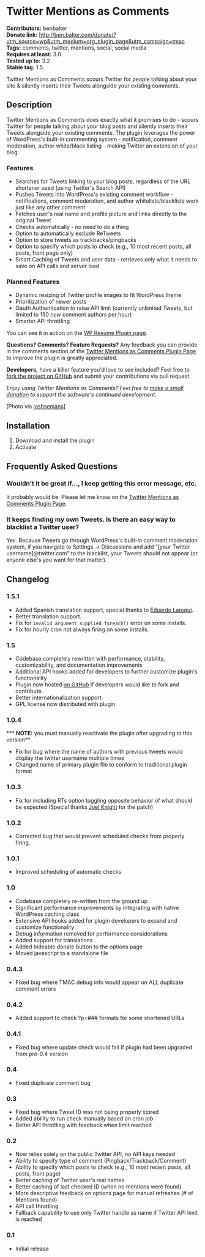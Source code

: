 # Twitter Mentions as Comments #
**Contributors:** benbalter  
**Donate link:** http://ben.balter.com/donate/?utm_source=wp&utm_medium=org_plugin_page&utm_campaign=tmac  
**Tags:** comments, twitter, mentions, social, social media  
**Requires at least:** 3.0  
**Tested up to:** 3.2  
**Stable tag:** 1.5  

Twitter Mentions as Comments scours Twitter for people talking about your site & silently inserts their Tweets alongside your existing comments.

## Description ##

Twitter Mentions as Comments does exactly what it promises to do - scours Twitter for people talking about your blog posts and silently inserts their Tweets alongside your existing comments. The plugin leverages the power of WordPress's built-in commenting system - notification, comment moderation, author white/black listing - making Twitter an extension of your blog.

### Features ###
* Searches for Tweets linking to your blog posts, regardless of the URL shortener used (using Twitter's Search API)
* Pushes Tweets into WordPress's existing comment workflow - notifications, comment moderation, and author whitelists/blacklists work just like any other comment
* Fetches user's real name and profile picture and links directly to the original Tweet
* Checks automatically - no need to do a thing
* Option to automatically exclude ReTweets
* Option to store tweets as trackbacks/pingbacks
* Option to specify which posts to check (e.g., 10 most recent posts, all posts, front page only)
* Smart Caching of Tweets and user data - retrieves only what it needs to save on API calls and server load

### Planned Features ###
* Dynamic resizing of Twitter profile images to fit WordPress theme
* Prioritization of newer posts
* Oauth Authentication to raise API limit (currently unlimited Tweets, but limited to 150 *new* comment authors per hour)
* Smarter API throttling

You can see it in action on the [WP Resume Plugin page](http://ben.balter.com/2010/09/12/wordpress-resume-plugin/#comment-168).

**Questions? Comments? Feature Requests?** Any feedback you can provide in the comments section of the [Twitter Mentions as Comments Plugin Page](http://ben.balter.com/2010/11/29/twitter-mentions-as-comments/) to improve the plugin is greatly appreciated.

**Developers,** have a killer feature you'd love to see included? Feel free to [fork the project on GitHub](https://github.com/benbalter/Twitter-Mentions-as-Comments/) and submit your contributions via pull request.

*Enjoy using Twitter Mentions as Comments? Feel free to [make a small donation](http://ben.balter.com/donate/) to support the software's continued development.*

[Photo via [joshsemans](http://www.flickr.com/photos/joshsemans/3414271359/)]

## Installation ##

1. Download and install the plugin
2. Activate

## Frequently Asked Questions ##

### Wouldn't it be great if..., I keep getting this error message, etc. ###

It probably would be. Please let me know on the [Twitter Mentions as Comments Plugin Page](http://ben.balter.com/2010/11/29/twitter-mentions-as-comments/).
 
### It keeps finding my own Tweets. Is there an easy way to blacklist a Twitter user? ###

Yes. Because Tweets go through WordPress's built-in comment moderation system, if you navigate to Settings -> Discussions and add "[your Twitter username]@twitter.com" to the blacklist, your Tweets should not appear (or anyone else's you want for that matter).

## Changelog ##

### 1.5.1 ###
* Added Spanish translation support, special thanks to [Eduardo Larequi](http://www.labitacoradeltigre.com/).
* Better translation support.
* Fix for `invalid argument supplied foreach()` error on some installs.
* Fix for hourly cron not always firing on some installs.

### 1.5 ###
* Codebase completely rewritten with performance, stability, customizability, and documentation improvements
* Additional API hooks added for developers to further customize plugin's functionality
* Plugin now hosted [on GitHub](https://github.com/benbalter/Twitter-Mentions-as-Comments/) if developers would like to fork and contribute.
* Better internationalization support
* GPL license now distributed with plugin

### 1.0.4 ###
*** **NOTE:** you must manually reactivate the plugin after upgrading to this version**  
* Fix for bug where the name of authors with previous tweets would display the twitter username multiple times
* Changed name of primary plugin file to conform to traditional plugin format

### 1.0.3 ###
* Fix for including RTs option toggling opposite behavior of what should be expected (Special thanks [Joel Knight](http://www.packetmischief.ca/) for the patch)

### 1.0.2 ###
* Corrected bug that would prevent scheduled checks from properly firing.

### 1.0.1 ###
* Improved scheduling of automatic checks

### 1.0 ###
* Codebase completely re-written from the ground up
* Significant performance improvements by integrating with native WordPress caching class
* Extensive API hooks added for plugin developers to expand and customize functionality
* Debug information removed for performance considerations
* Added support for translations
* Added hideable donate button to the options page
* Moved javascript to a standalone file

### 0.4.3 ###
* Fixed bug where TMAC debug info would appear on ALL duplicate comment errors

### 0.4.2 ###
* Added support to check ?p=### formats for some shortened URLs

### 0.4.1 ###
* Fixed bug where update check would fail if plugin had been upgraded from pre-0.4 version

### 0.4 ###
* Fixed duplicate comment bug

### 0.3 ###
* Fixed bug where Tweet ID was not being properly stored
* Added ability to run check manually based on cron job
* Better API throttling with feedback when limit reached

### 0.2 ###
* Now relies solely on the public Twitter API, no API keys needed
* Ability to specify type of comment (Pingback/Trackback/Comment)
* Ability to specify which posts to check (e.g., 10 most recent posts, all posts, front page)
* Better caching of Twitter user's real names
* Better caching of last checked ID (when no mentions were found)
* More descriptive feedback on options page for manual refreshes (# of Mentions found)
* API call throttling
* Fallback capability to use only Twitter handle as name if Twitter API limit is reached

### 0.1 ###
* Initial release